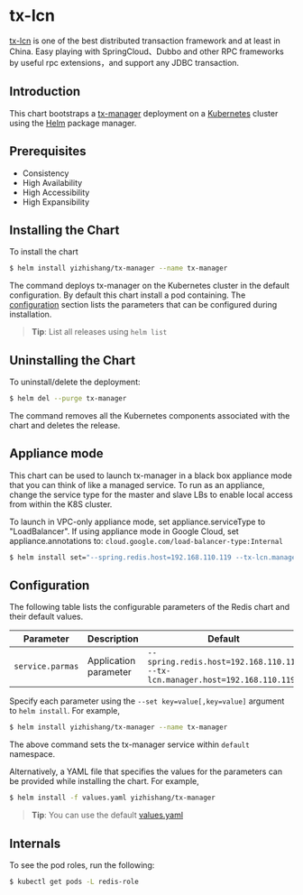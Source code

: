 # tx-lcn

[tx-lcn](http://www.txlcn.org/) is one of the best distributed transaction framework and at least in China. Easy playing with SpringCloud、Dubbo and other RPC frameworks by useful rpc extensions，and support any JDBC transaction.

## Introduction

This chart bootstraps a [tx-manager](https://github.com/yizhishang/tx-lcn) deployment on a [Kubernetes](http://kubernetes.io) cluster using the [Helm](https://helm.sh) package manager.

## Prerequisites

- Consistency
- High Availability
- High Accessibility
- High Expansibility

## Installing the Chart

To install the chart

```bash
$ helm install yizhishang/tx-manager --name tx-manager
```

The command deploys tx-manager on the Kubernetes cluster in the default configuration. By default this chart install a pod containing. The [configuration](#configuration) section lists the parameters that can be configured during installation.

> **Tip**: List all releases using `helm list`

## Uninstalling the Chart

To uninstall/delete the deployment:

```bash
$ helm del --purge tx-manager
```

The command removes all the Kubernetes components associated with the chart and deletes the release.

## Appliance mode

This chart can be used to launch tx-manager in a black box appliance mode that you can think of like a managed service. To run as an appliance, change the service type for the master and slave LBs to enable local access from within the K8S cluster.

To launch in VPC-only appliance mode, set appliance.serviceType to "LoadBalancer". If using appliance mode in Google Cloud, set appliance.annotations to:
`cloud.google.com/load-balancer-type:Internal`

```bash
$ helm install set="--spring.redis.host=192.168.110.119 --tx-lcn.manager.host=192.168.110.119" yizhishang/tx-manager
```

## Configuration

The following table lists the configurable parameters of the Redis chart and their default values.

| Parameter                        | Description                                      | Default                                                                             |
| -------------------------------- | -------------------------------------------------| ----------------------------------------------------------------------------------- |
| `service.parmas`                 | Application parameter                            | `--spring.redis.host=192.168.110.119 --tx-lcn.manager.host=192.168.110.119`         |

Specify each parameter using the `--set key=value[,key=value]` argument to `helm install`. For example,

```bash
$ helm install yizhishang/tx-manager --name tx-manager
```

The above command sets the tx-manager service within  `default` namespace.

Alternatively, a YAML file that specifies the values for the parameters can be provided while installing the chart. For example,

```bash
$ helm install -f values.yaml yizhishang/tx-manager
```

> **Tip**: You can use the default [values.yaml](values.yaml)

## Internals
To see the pod roles, run the following:

```bash
$ kubectl get pods -L redis-role
```


